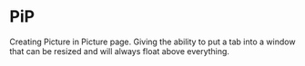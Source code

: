 # PiP

Creating Picture in Picture page.  Giving the ability to put a tab into a window that can be resized and will always float above everything.
